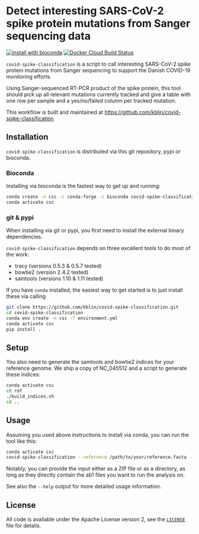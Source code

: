 # Detect interesting SARS-CoV-2 spike protein mutations from Sanger sequencing data

[![install with bioconda](https://img.shields.io/badge/install%20with-bioconda-brightgreen.svg?style=flat)](http://bioconda.github.io/recipes/covid-spike-classification/README.html)
[![Docker Cloud Build Status](https://img.shields.io/docker/cloud/build/cmkobel/covid-spike-classification?style=plastic)](https://hub.docker.com/r/cmkobel/covid-spike-classification)

`covid-spike-classification` is a script to call interesting SARS-CoV-2 spike protein mutations
from Sanger sequencing to support the Danish COVID-19 monitoring efforts.

Using Sanger-sequenced RT-PCR product of the spike protein, this tool should pick up all relevant
mutations currently tracked and give a table with one row per sample and a yes/no/failed column per
tracked mutation.

This workflow is built and maintained at https://github.com/kblin/covid-spike-classification

## Installation

`covid-spike-classification` is distributed via this git repository, pypi or bioconda.


### Bioconda

Installing via bioconda is the fastest way to get up and running:

```sh
conda create -n csc -c conda-forge -c bioconda covid-spike-classification
conda activate csc
```

### git & pypi


When installing via git or pypi, you first need to install the external binary dependencies.


`covid-spike-classification` depends on three excellent tools to do most of the work:

* tracy (versions 0.5.3 & 0.5.7 tested)
* bowtie2 (version 2.4.2 tested)
* samtools (versions 1.10 & 1.11 tested)

If you have `conda` installed, the easiest way to get started is to just install these via calling
```sh
git clone https://github.com/kblin/covid-spike-classification.git
cd covid-spike-classification
conda env create -n csc -f environment.yml
conda activate csc
pip install .
```

## Setup

You also need to generate the samtools and bowtie2 indices for your reference genome. We ship a
copy of NC\_045512 and a script to generate these indices:

```sh
conda activate csc
cd ref
./build_indices.sh
cd ..
```

## Usage

Assuming you used above instructions to install via conda, you can run the tool like this:

```sh
conda activate csc
covid-spike-classification --reference /path/to/your/reference.fasta --outdir /path/to/result/dir /path/to/sanger/reads/dir_or.zip
```

Notably, you can provide the input either as a ZIP file or as a directory, as long as they directly contain the ab1 files you want
to run the analysis on.

See also the `--help` output for more detailed usage information.


## License
All code is available under the Apache License version 2, see the
[`LICENSE`](LICENSE) file for details.
